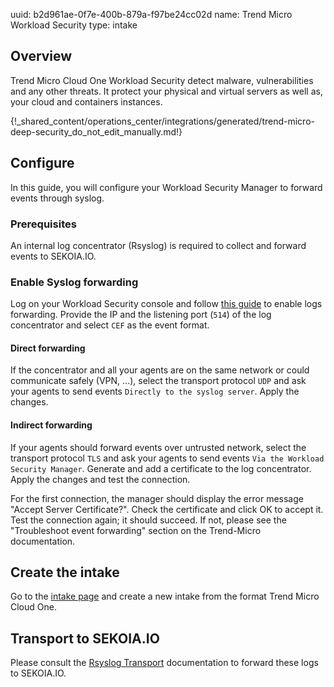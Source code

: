 uuid: b2d961ae-0f7e-400b-879a-f97be24cc02d
name: Trend Micro Workload Security
type: intake

## Overview

Trend Micro Cloud One Workload Security detect malware, vulnerabilities and any other threats.
It protect your physical and virtual servers as well as, your cloud and containers instances.

{!_shared_content/operations_center/integrations/generated/trend-micro-deep-security_do_not_edit_manually.md!}

## Configure

In this guide, you will configure your Workload Security Manager to forward events through syslog.

### Prerequisites

An internal log concentrator (Rsyslog) is required to collect and forward events to SEKOIA.IO.

### Enable Syslog forwarding

Log on your Workload Security console and follow [this guide](https://cloudone.trendmicro.com/docs/workload-security/event-syslog/) to enable logs forwarding.
Provide the IP and the listening port (`514`) of the log concentrator and select `CEF` as the event format.

#### Direct forwarding

If the concentrator and all your agents are on the same network or could communicate safely (VPN, ...),
select the transport protocol `UDP` and ask your agents to send events `Directly to the syslog server`. 
Apply the changes.

#### Indirect forwarding

If your agents should forward events over untrusted network,
select the transport protocol `TLS` and ask your agents to send events `Via the Workload Security Manager`. 
Generate and add a certificate to the log concentrator.
Apply the changes and test the connection.

For the first connection, the manager should display the error message "Accept Server Certificate?".
Check the certificate and click OK to accept it. Test the connection again; it should succeed. If not, please see the "Troubleshoot event forwarding" section on the Trend-Micro documentation.


## Create the intake

Go to the [intake page](https://app.sekoia.io/operations/intakes) and create a new intake from the format Trend Micro Cloud One.


## Transport to SEKOIA.IO

Please consult the [Rsyslog Transport](../../../ingestion_methods/rsyslog/) documentation to forward these logs to SEKOIA.IO.
